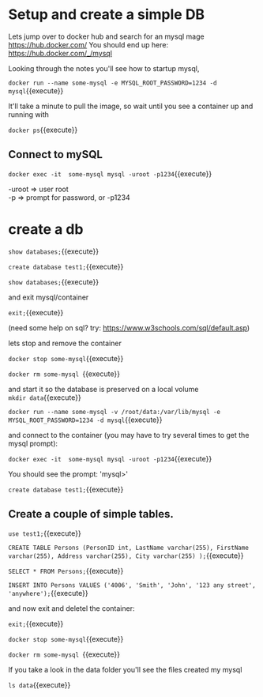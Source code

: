 #  Setup and create a simple DB


Lets jump over to docker hub and search for an mysql mage https://hub.docker.com/
You should end up here: https://hub.docker.com/_/mysql

Looking through the notes you'll see  how to startup mysql, 

`docker run --name some-mysql -e MYSQL_ROOT_PASSWORD=1234 -d mysql`{{execute}}

It'll take a minute to pull the image, so wait until you see a container up and running with

`docker ps`{{execute}}  

## Connect to mySQL

`docker exec -it  some-mysql mysql -uroot -p1234`{{execute}} 

-uroot   => user root  
-p       => prompt for password, or -p1234

# create a db

`show databases;`{{execute}}

`create database test1;`{{execute}}

`show databases;`{{execute}}


and exit mysql/container

`exit;`{{execute}} 

(need some help on sql? try: https://www.w3schools.com/sql/default.asp)   

lets stop and remove the container

`docker stop some-mysql`{{execute}}

`docker rm some-mysql `{{execute}}

and start it so  the database is preserved on a local volume  
`mkdir data`{{execute}}
  
`docker run --name some-mysql -v /root/data:/var/lib/mysql -e MYSQL_ROOT_PASSWORD=1234 -d mysql`{{execute}}

and connect to the container (you may have to try several times to get the mysql prompt):

`docker exec -it  some-mysql mysql -uroot -p1234`{{execute}}  

You should see the prompt: 'mysql>'

`create database test1;`{{execute}}

## Create  a couple of simple tables.

`use test1;`{{execute}}

`CREATE TABLE Persons (PersonID int, LastName varchar(255), FirstName varchar(255), Address varchar(255), City varchar(255) );`{{execute}}
 

`SELECT * FROM Persons;`{{execute}}

`INSERT INTO Persons VALUES ('4006', 'Smith', 'John', '123 any street', 'anywhere');`{{execute}}

and now exit and deletel the container:

`exit;`{{execute}}

`docker stop some-mysql`{{execute}}

`docker rm some-mysql `{{execute}}

If you take a look in the data folder you'll see the files created my mysql

`ls data`{{execute}}

